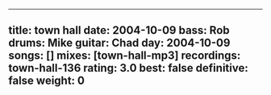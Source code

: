 
---
title: town hall
date: 2004-10-09
bass:	Rob
drums:	Mike
guitar:	Chad
day: 2004-10-09
songs: []
mixes: [town-hall-mp3]
recordings: town-hall-136
rating: 3.0
best: false
definitive: false
weight: 0
---
